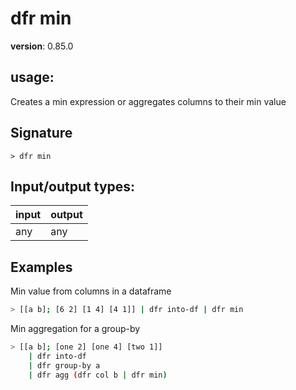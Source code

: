 # dfr min

**version**: 0.85.0

## **usage**:

Creates a min expression or aggregates columns to their min value

## Signature

`> dfr min `

## Input/output types:

| input | output |
| ----- | ------ |
| any   | any    |

## Examples

Min value from columns in a dataframe

```bash
> [[a b]; [6 2] [1 4] [4 1]] | dfr into-df | dfr min
```

Min aggregation for a group-by

```bash
> [[a b]; [one 2] [one 4] [two 1]]
    | dfr into-df
    | dfr group-by a
    | dfr agg (dfr col b | dfr min)
```
